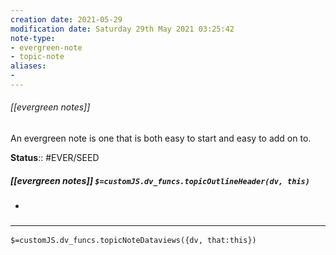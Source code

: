 ```yaml
---
creation date: 2021-05-29
modification date: Saturday 29th May 2021 03:25:42
note-type: 
- evergreen-note
- topic-note
aliases:
- 
---
```

 
###### [[evergreen notes]]

An evergreen note is one that is both easy to start and easy to add on to. 

**Status**:: #EVER/SEED

##### [[evergreen notes]] `$=customJS.dv_funcs.topicOutlineHeader(dv, this)`

- 


### <hr class="dataviews"/>
`$=customJS.dv_funcs.topicNoteDataviews({dv, that:this})`